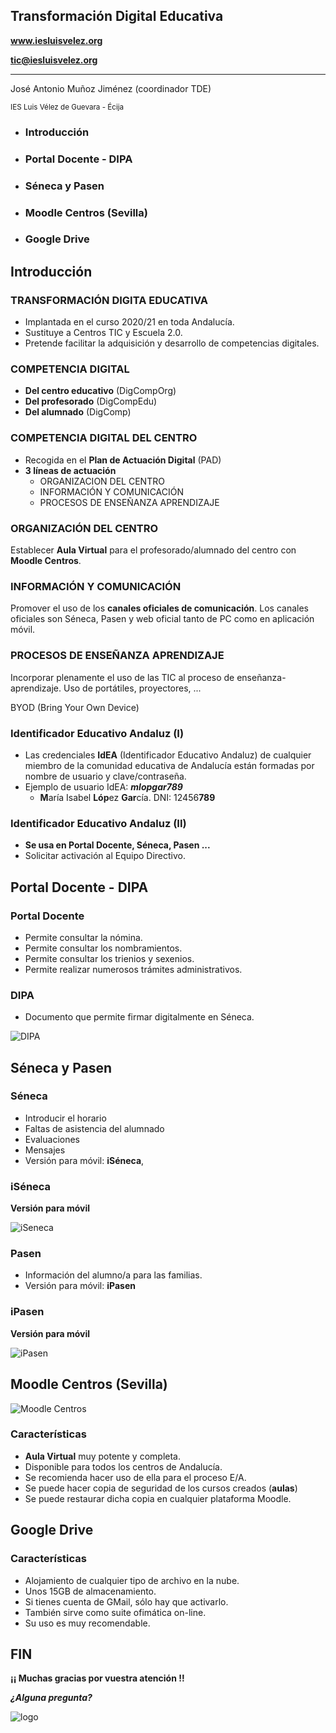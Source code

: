 <!---
Ejemplos de inserción de videos

<video class="stretch" controls><source src="http://clips.vorwaerts-gmbh.de/big_buck_bunny.mp4" type="video/mp4"></video>
<iframe width="560" height="315" src="https://www.youtube.com/embed/3RBq-WlL4cU" frameborder="0" allowfullscreen></iframe>

slide: data-background="#ff0000" 
element: class="fragment" data-fragment-index="1"
-->

## Transformación Digital Educativa

**www.iesluisvelez.org**

**tic@iesluisvelez.org**

---
<p>José Antonio Muñoz Jiménez (coordinador TDE)</p>
<p></p>
<p><small> IES Luis Vélez de Guevara - Écija </small></p>


- ### Introducción
- ### Portal Docente - DIPA
- ### Séneca y Pasen
- ### Moodle Centros (Sevilla)
- ### Google Drive 

<!--- Note: Nota a pie de página. -->



## Introducción


### TRANSFORMACIÓN DIGITA EDUCATIVA

- Implantada en el curso 2020/21 en toda Andalucía.
- Sustituye a Centros TIC y Escuela 2.0. 
- Pretende facilitar la adquisición y desarrollo de competencias digitales. 


### COMPETENCIA DIGITAL

- **Del centro educativo** (DigCompOrg)
- **Del profesorado** (DigCompEdu)
- **Del alumnado** (DigComp)


### COMPETENCIA DIGITAL DEL CENTRO

- Recogida en el **Plan de Actuación Digital** (PAD)
- **3 líneas de actuación** 
  - ORGANIZACION DEL CENTRO
  - INFORMACIÓN Y COMUNICACIÓN
  - PROCESOS DE ENSEÑANZA APRENDIZAJE


### ORGANIZACIÓN DEL CENTRO

Establecer **Aula Virtual** para el profesorado/alumnado del centro con **Moodle Centros**.


### INFORMACIÓN Y COMUNICACIÓN

Promover el uso de los **canales oficiales de comunicación**. Los canales oficiales son Séneca, Pasen y web oficial tanto de PC como en aplicación móvil. 


### PROCESOS DE ENSEÑANZA APRENDIZAJE

Incorporar plenamente el uso de las TIC al proceso de enseñanza-aprendizaje. Uso de portátiles, proyectores, ... 

BYOD (Bring Your Own Device)


### Identificador Educativo Andaluz (I)

- Las credenciales **IdEA** (Identificador Educativo Andaluz) de cualquier miembro de la comunidad educativa de Andalucía están formadas por nombre de usuario y clave/contraseña.
- Ejemplo de usuario IdEA: ***mlopgar789*** 
  - **M**aría Isabel **Lóp**ez **Gar**cía. DNI: 12456**789**


### Identificador Educativo Andaluz (II)

- **Se usa en Portal Docente, Séneca, Pasen ...**
- Solicitar activación al Equipo Directivo.



## Portal Docente - DIPA


### Portal Docente

- Permite consultar la nómina.
- Permite consultar los nombramientos.
- Permite consultar los trienios y sexenios.
- Permite realizar numerosos trámites administrativos. 


### DIPA

- Documento que permite firmar digitalmente en Séneca. 

![DIPA](assets/dipa.png)



## Séneca y Pasen


### Séneca

- Introducir el horario
- Faltas de asistencia del alumnado
- Evaluaciones 
- Mensajes
- Versión para móvil: **iSéneca**,


### iSéneca

**Versión para móvil**

![iSeneca](assets/iseneca.png)


### Pasen

- Información del alumno/a para las familias.
- Versión para móvil:  **iPasen**


### iPasen

**Versión para móvil**

![iPasen](assets/ipasen.jpg)



## Moodle Centros (Sevilla)


![Moodle Centros](assets/moodle-centros.png)


### Características

- **Aula Virtual** muy potente y completa.
- Disponible para todos los centros de Andalucía.
- Se recomienda hacer uso de ella para el proceso E/A.
- Se puede hacer copia de seguridad de los cursos creados (**aulas**)  
- Se puede restaurar dicha copia en cualquier plataforma Moodle.



## Google Drive 


### Características

- Alojamiento de cualquier tipo de archivo en la nube.
- Unos 15GB de almacenamiento.
- Si tienes cuenta de GMail, sólo hay que activarlo.
- También sirve como suite ofimática on-line.
- Su uso es muy recomendable.



## FIN

**¡¡ Muchas gracias por vuestra atención !!**

***¿Alguna pregunta?***

![logo](assets/velez.png)